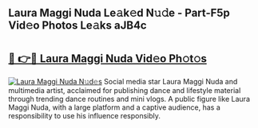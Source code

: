 ## Laura Maggi Nuda Le𝚊k𝚎d N𝚞𝚍e - Part-F5p Vid𝚎o Photos Le𝚊ks aJB4c

# <h2><a href="http://fbe66h.evod.top/?m=Laura+Maggi+Nuda">🔗 👉🔴 Laura Maggi Nuda Vid𝚎o Ph𝚘t𝚘s</a></h2>

[![Laura Maggi Nuda N𝚞d𝚎s](https://i.imgur.com/8V9OHl7.gif)](http://fbe66h.evod.top/?m=Laura+Maggi+Nuda)
Social media star Laura Maggi Nuda and multimedia artist, acclaimed for publishing dance and lifestyle material through trending dance routines and mini vlogs. A public figure like Laura Maggi Nuda, with a large platform and a captive audience, has a responsibility to use his influence responsibly. 
